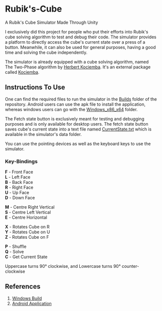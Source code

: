 # Rubik's-Cube
A Rubik's Cube Simulator Made Through Unity

I exclusively did this project for people who put their efforts into Rubik's cube solving algorithm to test and debug their code. The simulator provides a platform to directly access the cube's current state over a press of a button. Meanwhile, it can also be used for general purposes, having a good time and solving the cube independently.<br />

The simulator is already equipped with a cube solving algorithm, named The Two-Phase algorithm by [Herbert Kociemba](https://www.speedsolving.com/wiki/index.php/Herbert_Kociemba). It's an external package called [Kociemba](https://github.com/Megalomatt/Kociemba).<br />


## Instructions To Use
One can find the required files to run the simulator in the [Builds](https://github.com/milind-prajapat/Rubiks-Cube/tree/main/Builds) folder of the repository. Android users can use the apk file to install the application, whereas windows users can go with the [Windows_x86_x64](https://github.com/milind-prajapat/Rubiks-Cube/tree/main/Builds/Windows_x86_x64) folder.<br />

The Fetch state button is exclusively meant for testing and debugging purposes and is only available for desktop users. The fetch state button saves cube's current state into a text file named [CurrentState.txt](https://github.com/milind-prajapat/Rubiks-Cube/blob/main/Builds/Windows_x86_x64/Rubiks%20Cube_Data/CurrentState.txt) which is available in the simulator's data folder.<br />

You can use the pointing devices as well as the keyboard keys to use the simulator.<br />

### Key-Bindings
**F** - Front Face<br />
**L** - Left Face<br />
**B** - Back Face<br />
**R** - Right Face<br />
**U** - Up Face<br />
**D** - Down Face<br />

**M** - Centre Right Vertical<br />
**S** - Centre Left Vertical<br />
**E** - Centre Horizontal<br />

**X** - Rotates Cube on R<br />
**Y** - Rotates Cube on U<br />
**Z** - Rotates Cube on F<br />

**P** - Shuffle<br />
**Q** - Solve<br />
**C** - Get Current State<br />

Uppercase turns 90° clockwise, and Lowercase turns 90° counter-clockwise<br />

## References
1. [Windows Build](https://drive.google.com/file/d/1yPU8f04ILZ6PNuArOsjJkt3EMk4QQR_F/view?usp=sharing)
2. [Android Application](https://drive.google.com/file/d/1ExQ5nqQ2iixKeT88FqmeG6X6uyF3YHdG/view?usp=sharing)
